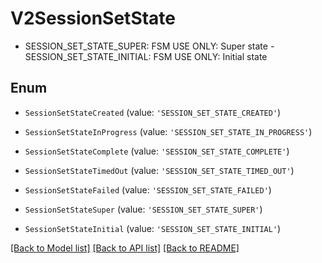 # V2SessionSetState

- SESSION_SET_STATE_SUPER: FSM USE ONLY: Super state  - SESSION_SET_STATE_INITIAL: FSM USE ONLY: Initial state

## Enum

* `SessionSetStateCreated` (value: `'SESSION_SET_STATE_CREATED'`)

* `SessionSetStateInProgress` (value: `'SESSION_SET_STATE_IN_PROGRESS'`)

* `SessionSetStateComplete` (value: `'SESSION_SET_STATE_COMPLETE'`)

* `SessionSetStateTimedOut` (value: `'SESSION_SET_STATE_TIMED_OUT'`)

* `SessionSetStateFailed` (value: `'SESSION_SET_STATE_FAILED'`)

* `SessionSetStateSuper` (value: `'SESSION_SET_STATE_SUPER'`)

* `SessionSetStateInitial` (value: `'SESSION_SET_STATE_INITIAL'`)

[[Back to Model list]](../README.md#documentation-for-models) [[Back to API list]](../README.md#documentation-for-api-endpoints) [[Back to README]](../README.md)
